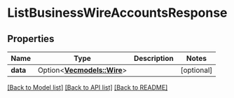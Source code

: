 # ListBusinessWireAccountsResponse

## Properties

Name | Type | Description | Notes
------------ | ------------- | ------------- | -------------
**data** | Option<[**Vec<models::Wire>**](Wire.md)> |  | [optional]

[[Back to Model list]](../README.md#documentation-for-models) [[Back to API list]](../README.md#documentation-for-api-endpoints) [[Back to README]](../README.md)



